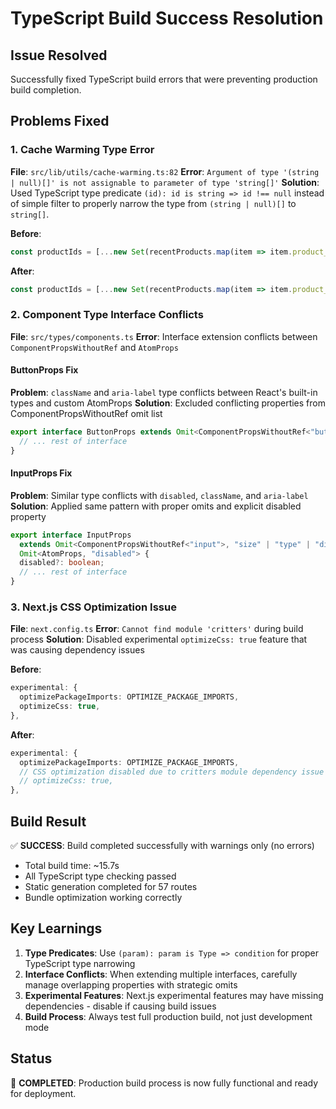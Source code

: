 # TypeScript Build Success Resolution

## Issue Resolved
Successfully fixed TypeScript build errors that were preventing production build completion.

## Problems Fixed

### 1. Cache Warming Type Error
**File**: `src/lib/utils/cache-warming.ts:82`
**Error**: `Argument of type '(string | null)[]' is not assignable to parameter of type 'string[]'`
**Solution**: Used TypeScript type predicate `(id): id is string => id !== null` instead of simple filter to properly narrow the type from `(string | null)[]` to `string[]`.

**Before**:
```typescript
const productIds = [...new Set(recentProducts.map(item => item.product_id).filter(id => id !== null))];
```

**After**:
```typescript
const productIds = [...new Set(recentProducts.map(item => item.product_id).filter((id): id is string => id !== null))];
```

### 2. Component Type Interface Conflicts
**File**: `src/types/components.ts`
**Error**: Interface extension conflicts between `ComponentPropsWithoutRef` and `AtomProps`

#### ButtonProps Fix
**Problem**: `className` and `aria-label` type conflicts between React's built-in types and custom AtomProps
**Solution**: Excluded conflicting properties from ComponentPropsWithoutRef omit list

```typescript
export interface ButtonProps extends Omit<ComponentPropsWithoutRef<"button">, "size" | "disabled" | "className" | "aria-label">, Omit<AtomProps, "size" | "disabled"> {
  // ... rest of interface
}
```

#### InputProps Fix
**Problem**: Similar type conflicts with `disabled`, `className`, and `aria-label`
**Solution**: Applied same pattern with proper omits and explicit disabled property

```typescript
export interface InputProps
  extends Omit<ComponentPropsWithoutRef<"input">, "size" | "type" | "disabled" | "className" | "aria-label">,
  Omit<AtomProps, "disabled"> {
  disabled?: boolean;
  // ... rest of interface
}
```

### 3. Next.js CSS Optimization Issue
**File**: `next.config.ts`
**Error**: `Cannot find module 'critters'` during build process
**Solution**: Disabled experimental `optimizeCss: true` feature that was causing dependency issues

**Before**:
```typescript
experimental: {
  optimizePackageImports: OPTIMIZE_PACKAGE_IMPORTS,
  optimizeCss: true,
},
```

**After**:
```typescript
experimental: {
  optimizePackageImports: OPTIMIZE_PACKAGE_IMPORTS,
  // CSS optimization disabled due to critters module dependency issue
  // optimizeCss: true,
},
```

## Build Result
✅ **SUCCESS**: Build completed successfully with warnings only (no errors)
- Total build time: ~15.7s
- All TypeScript type checking passed
- Static generation completed for 57 routes
- Bundle optimization working correctly

## Key Learnings
1. **Type Predicates**: Use `(param): param is Type => condition` for proper TypeScript type narrowing
2. **Interface Conflicts**: When extending multiple interfaces, carefully manage overlapping properties with strategic omits
3. **Experimental Features**: Next.js experimental features may have missing dependencies - disable if causing build issues
4. **Build Process**: Always test full production build, not just development mode

## Status
🎯 **COMPLETED**: Production build process is now fully functional and ready for deployment.